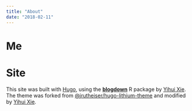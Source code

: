```yaml
---
title: "About"
date: "2018-02-11"
---
```


# Me

# Site

This site was built with [Hugo](https://gohugo.io/), using the [**blogdown**](https://github.com/rstudio/blogdown) R package by [Yihui Xie](https://yihui.name). The theme was forked from [@jrutheiser/hugo-lithium-theme](https://github.com/jrutheiser/hugo-lithium-theme) and modified by [Yihui Xie](https://github.com/yihui/hugo-lithium-theme).
